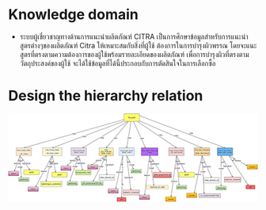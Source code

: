# Knowledge domain
* ระบบผู้เชี่ยวชาญทางด้านการแนะนำผลิตภัณฑ์ CITRA เป็นการศึกษาข้อมูลสำหรับการแนะนำสูตรต่างๆของผลิตภัณฑ์ Citra ให้เหมาะสมกับสิ่งที่ผู้ใช้ ต้องการในการบำรุงผิวพรรณ โดยจะแนะสูตรที่ตรงตามความต้องการของผู้ใช้พร้อมรายละเอียดของผลิตภัณฑ์ เพื่อการบำรุงผิวที่ตรงตามวัตถุประสงค์ของผู้ใช้ จะได้ใช้ข้อมูลที่ได้นี้ประกอบกับการตัดสินใจในการเลือกซื้อ 

#	Design the hierarchy relation
![cover](hierarchy.png)
